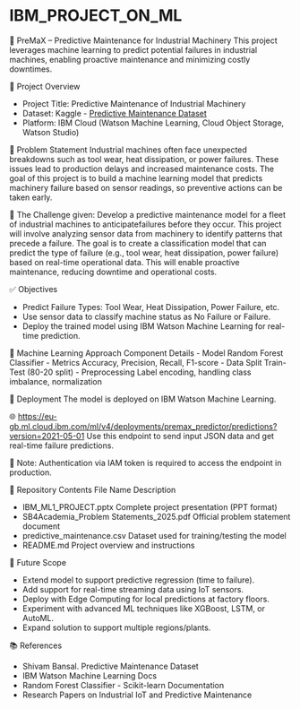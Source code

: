 # IBM_PROJECT_ON_ML

🔧 PreMaX – Predictive Maintenance for Industrial Machinery
      This project leverages machine learning to predict potential failures in industrial machines, enabling proactive maintenance and minimizing costly downtimes.

📁 Project Overview
  -  Project Title: Predictive Maintenance of Industrial Machinery
  -  Dataset: Kaggle - [Predictive Maintenance Dataset](https://www.kaggle.com/datasets/shivamb/machine-predictive-maintenance-classification)
  -  Platform: IBM Cloud (Watson Machine Learning, Cloud Object Storage, Watson Studio)

📌 Problem Statement
      Industrial machines often face unexpected breakdowns such as tool wear, heat dissipation, or power failures. These issues lead to production delays and increased maintenance costs. The goal of this project is to build a machine learning model that predicts machinery failure based on sensor readings, so preventive actions can be taken early.

📌 The Challenge given: 
      Develop a predictive maintenance model for a fleet of industrial machines to anticipatefailures before they occur. This project will involve analyzing sensor data from machinery to identify patterns that precede a failure. The goal is to create a classification model that can predict the type of failure (e.g., tool wear, heat dissipation, power failure) based on real-time operational data. This will enable proactive maintenance, reducing downtime and operational costs. 

✅ Objectives
  -  Predict Failure Types: Tool Wear, Heat Dissipation, Power Failure, etc.
  -  Use sensor data to classify machine status as No Failure or Failure.
  -  Deploy the trained model using IBM Watson Machine Learning for real-time prediction.

🧠 Machine Learning Approach
              Component	                        Details
        -       Model	                    Random Forest Classifier
        -      Metrics                  	Accuracy, Precision, Recall, F1-score
        -      Data Split	                Train-Test (80-20 split)
        -    Preprocessing	              Label encoding, handling class imbalance, normalization

🚀 Deployment
The model is deployed on IBM Watson Machine Learning.

🌐 https://eu-gb.ml.cloud.ibm.com/ml/v4/deployments/premax_predictor/predictions?version=2021-05-01 
Use this endpoint to send input JSON data and get real-time failure predictions.

📌 Note: Authentication via IAM token is required to access the endpoint in production.

📂 Repository Contents
      File Name	                                              Description
  -  IBM_ML1_PROJECT.pptx	                            Complete project presentation (PPT format)
  -  SB4Academia_Problem Statements_2025.pdf	        Official problem statement document
  -  predictive_maintenance.csv	                      Dataset used for training/testing the model
  -  README.md	                                      Project overview and instructions

🔮 Future Scope
  -  Extend model to support predictive regression (time to failure).
  -  Add support for real-time streaming data using IoT sensors.
  -  Deploy with Edge Computing for local predictions at factory floors.
  -  Experiment with advanced ML techniques like XGBoost, LSTM, or AutoML.
  -  Expand solution to support multiple regions/plants.

📚 References
  -  Shivam Bansal. Predictive Maintenance Dataset
  -  IBM Watson Machine Learning Docs
  -  Random Forest Classifier - Scikit-learn Documentation
  -  Research Papers on Industrial IoT and Predictive Maintenance

